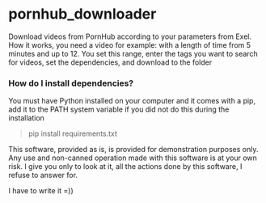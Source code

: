 # pornhub_downloader
Download videos from PornHub according to your parameters from Exel.  How it works, you need a video for example: with a length of time from 5 minutes and up to 12. You set this range, enter the tags you want to search for videos, set the dependencies, and download to the folder

### How do I install dependencies?

You must have Python installed on your computer and it comes with a pip, add it to the PATH system variable if you did not do this during the installation 
> pip install requirements.txt

This software, provided as is, is provided for demonstration purposes only. Any use and non-canned operation made with this software is at your own risk. I give you only to look at it, all the actions done by this software, I refuse to answer for.

I have to write it =))
